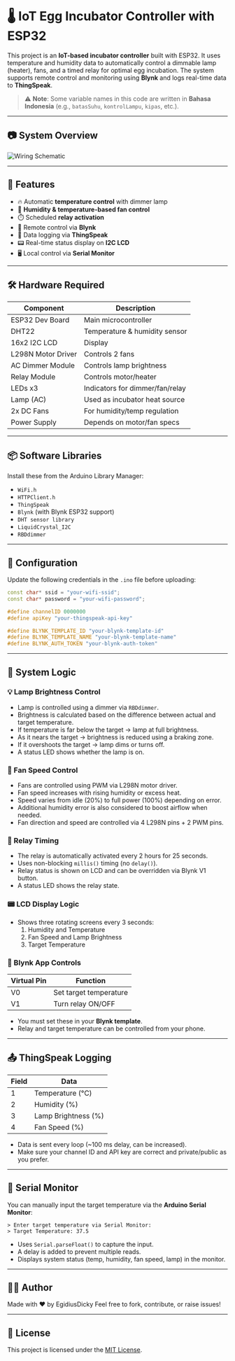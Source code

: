 # 🌡️ IoT Egg Incubator Controller with ESP32

This project is an **IoT-based incubator controller** built with ESP32. It uses temperature and humidity data to automatically control a dimmable lamp (heater), fans, and a timed relay for optimal egg incubation. The system supports remote control and monitoring using **Blynk** and logs real-time data to **ThingSpeak**.

> ⚠️ **Note**: Some variable names in this code are written in **Bahasa Indonesia** (e.g., `batasSuhu`, `kontrolLampu`, `kipas`, etc.).

---

## 📷 System Overview

![Wiring Schematic](assets/wiring-schematic.png)

---

## 🚀 Features

- 🔥 Automatic **temperature control** with dimmer lamp
- 💨 **Humidity & temperature-based fan control**
- ⏱️ Scheduled **relay activation**
- 📲 Remote control via **Blynk**
- 📡 Data logging via **ThingSpeak**
- 📟 Real-time status display on **I2C LCD**
- 🖥️ Local control via **Serial Monitor**

---

## 🛠️ Hardware Required

| Component              | Description                     |
|------------------------|---------------------------------|
| ESP32 Dev Board        | Main microcontroller            |
| DHT22                  | Temperature & humidity sensor   |
| 16x2 I2C LCD           | Display                         |
| L298N Motor Driver     | Controls 2 fans                 |
| AC Dimmer Module       | Controls lamp brightness        |
| Relay Module           | Controls motor/heater           |
| LEDs x3                | Indicators for dimmer/fan/relay |
| Lamp (AC)              | Used as incubator heat source   |
| 2x DC Fans             | For humidity/temp regulation    |
| Power Supply           | Depends on motor/fan specs      |

---

## 📦 Software Libraries

Install these from the Arduino Library Manager:

- `WiFi.h`
- `HTTPClient.h`
- `ThingSpeak`
- `Blynk` (with Blynk ESP32 support)
- `DHT sensor library`
- `LiquidCrystal_I2C`
- `RBDdimmer`

---

## 🔧 Configuration

Update the following credentials in the `.ino` file before uploading:

```cpp
const char* ssid = "your-wifi-ssid";
const char* password = "your-wifi-password";

#define channelID 0000000
#define apiKey "your-thingspeak-api-key"

#define BLYNK_TEMPLATE_ID "your-blynk-template-id"
#define BLYNK_TEMPLATE_NAME "your-blynk-template-name"
#define BLYNK_AUTH_TOKEN "your-blynk-auth-token"
```

---

## 🧠 System Logic

### 💡 Lamp Brightness Control

- Lamp is controlled using a dimmer via `RBDdimmer`.
- Brightness is calculated based on the difference between actual and target temperature.
- If temperature is far below the target → lamp at full brightness.
- As it nears the target → brightness is reduced using a braking zone.
- If it overshoots the target → lamp dims or turns off.
- A status LED shows whether the lamp is on.

### 💨 Fan Speed Control

- Fans are controlled using PWM via L298N motor driver.
- Fan speed increases with rising humidity or excess heat.
- Speed varies from idle (20%) to full power (100%) depending on error.
- Additional humidity error is also considered to boost airflow when needed.
- Fan direction and speed are controlled via 4 L298N pins + 2 PWM pins.

### 🔁 Relay Timing

- The relay is automatically activated every 2 hours for 25 seconds.
- Uses non-blocking `millis()` timing (no `delay()`).
- Relay status is shown on LCD and can be overridden via Blynk V1 button.
- A status LED shows the relay state.

### 📟 LCD Display Logic

- Shows three rotating screens every 3 seconds:
  1. Humidity and Temperature
  2. Fan Speed and Lamp Brightness
  3. Target Temperature

### 📲 Blynk App Controls

| Virtual Pin | Function               |
|-------------|------------------------|
| V0          | Set target temperature |
| V1          | Turn relay ON/OFF      |

- You must set these in your **Blynk template**.
- Relay and target temperature can be controlled from your phone.

---

## 📤 ThingSpeak Logging

| Field | Data                   |
|-------|------------------------|
| 1     | Temperature (°C)       |
| 2     | Humidity (%)           |
| 3     | Lamp Brightness (%)    |
| 4     | Fan Speed (%)          |

- Data is sent every loop (~100 ms delay, can be increased).
- Make sure your channel ID and API key are correct and private/public as you prefer.

---

## 🧪 Serial Monitor

You can manually input the target temperature via the **Arduino Serial Monitor**:

```text
> Enter target temperature via Serial Monitor:
> Target Temperature: 37.5
```

- Uses `Serial.parseFloat()` to capture the input.
- A delay is added to prevent multiple reads.
- Displays system status (temp, humidity, fan speed, lamp) in the monitor.

---

## 👨‍💻 Author

Made with ❤️ by EgidiusDicky 
Feel free to fork, contribute, or raise issues!

---

## 📜 License

This project is licensed under the [MIT License](LICENSE).